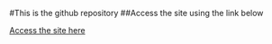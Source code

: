 #This is the github repository
##Access the site using the link below

[Access the site here](https://chickenabuse.github.io)

